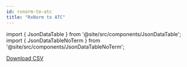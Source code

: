 ```yaml
---
id: rxnorm-to-atc
title: "RxNorm to ATC"
---
```


import { JsonDataTable } from '@site/src/components/JsonDataTable';
import { JsonDataTableNoTerm } from '@site/src/components/JsonDataTableNoTerm';

<JsonDataTableNoTerm  jsonPath="nodes.seed\.the_tuva_project\.terminology__rxnorm_to_atc.columns" />

<a href="https://tuva-public-resources.s3.amazonaws.com/versioned_terminology/latest/rxnorm_to_atc.csv_0_0_0.csv.gz">Download CSV</a>

